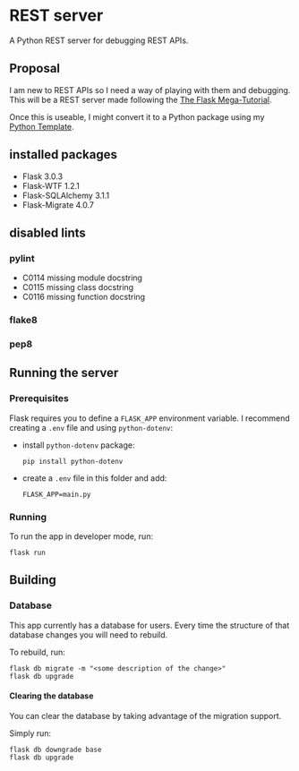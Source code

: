 # REST server
A Python REST server for debugging REST APIs.

## Proposal
I am new to REST APIs so I need a way of playing with them and debugging. This will be a REST server made following the [The Flask Mega-Tutorial](https://blog.miguelgrinberg.com/post/the-flask-mega-tutorial-part-i-hello-world).

Once this is useable, I might convert it to a Python package using my [Python Template](https://github.com/TR33HGR/python-template).

## installed packages
- Flask 3.0.3
- Flask-WTF 1.2.1
- Flask-SQLAlchemy 3.1.1
- Flask-Migrate 4.0.7

## disabled lints
### pylint
- C0114 missing module docstring
- C0115 missing class docstring
- C0116 missing function docstring

### flake8

### pep8

## Running the server
### Prerequisites
Flask requires you to define a `FLASK_APP` environment variable. I recommend creating a `.env` file and using `python-dotenv`:

- install `python-dotenv` package:
    ```
    pip install python-dotenv
    ```

- create a `.env` file in this folder and add:
    ```
    FLASK_APP=main.py
    ```

### Running
To run the app in developer mode, run:
```
flask run
```

## Building
### Database
This app currently has a database for users. Every time the structure of that database changes you will need to rebuild.

To rebuild, run:
```
flask db migrate -m "<some description of the change>"
flask db upgrade
```

#### Clearing the database
You can clear the database by taking advantage of the migration support.

Simply run:
```
flask db downgrade base
flask db upgrade
```